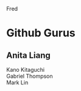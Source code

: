 <!DOCTYPE html>
<html> 
  <p> Fred </p>
  <h1>Github Gurus</h1>
  <h2>Anita Liang</h1>
  <p>Kano Kitaguchi <br> Gabriel Thompson <br> Mark Lin</p>
</html>
